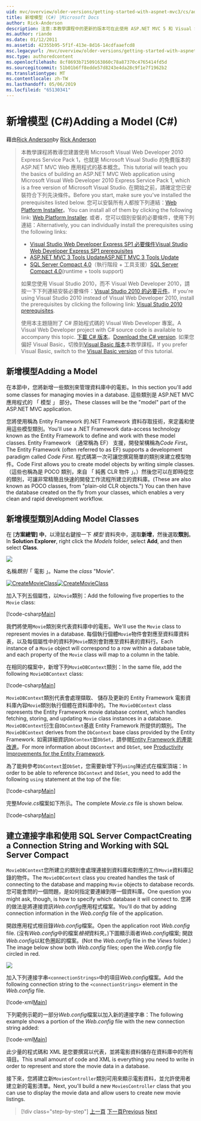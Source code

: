 ```yaml
---
uid: mvc/overview/older-versions/getting-started-with-aspnet-mvc3/cs/adding-a-model
title: 新增模型 (C#) |Microsoft Docs
author: Rick-Anderson
description: 注意:本教學課程中的更新的版本可在此使用 ASP.NET MVC 5 和 Visual Studio 2013。 這是更安全、 更容易遵循，並示範...
ms.author: riande
ms.date: 01/12/2011
ms.assetid: 42355b95-5f1f-413e-8d16-14cdfaaefcd8
msc.legacyurl: /mvc/overview/older-versions/getting-started-with-aspnet-mvc3/cs/adding-a-model
msc.type: authoredcontent
ms.openlocfilehash: 8cf8693b71509163860c78a87370c4765414fd5d
ms.sourcegitcommit: 51b01b6ff8edde57d8243e4da28c9f1e7f1962b2
ms.translationtype: MT
ms.contentlocale: zh-TW
ms.lasthandoff: 05/06/2019
ms.locfileid: "65130341"
---
```

# <a name="adding-a-model-c"></a><span data-ttu-id="cd8cc-104">新增模型 (C#)</span><span class="sxs-lookup"><span data-stu-id="cd8cc-104">Adding a Model (C#)</span></span>

<span data-ttu-id="cd8cc-105">藉由[Rick Anderson]((https://twitter.com/RickAndMSFT))</span><span class="sxs-lookup"><span data-stu-id="cd8cc-105">by [Rick Anderson]((https://twitter.com/RickAndMSFT))</span></span>

> <span data-ttu-id="cd8cc-106">本教學課程將教導您建置使用 Microsoft Visual Web Developer 2010 Express Service Pack 1，也就是 Microsoft Visual Studio 的免費版本的 ASP.NET MVC Web 應用程式的基本概念。</span><span class="sxs-lookup"><span data-stu-id="cd8cc-106">This tutorial will teach you the basics of building an ASP.NET MVC Web application using Microsoft Visual Web Developer 2010 Express Service Pack 1, which is a free version of Microsoft Visual Studio.</span></span> <span data-ttu-id="cd8cc-107">在開始之前，請確定您已安裝符合下列先決條件。</span><span class="sxs-lookup"><span data-stu-id="cd8cc-107">Before you start, make sure you've installed the prerequisites listed below.</span></span> <span data-ttu-id="cd8cc-108">您可以安裝所有人都按下列連結：[Web Platform Installer](https://www.microsoft.com/web/gallery/install.aspx?appid=VWD2010SP1Pack)。</span><span class="sxs-lookup"><span data-stu-id="cd8cc-108">You can install all of them by clicking the following link: [Web Platform Installer](https://www.microsoft.com/web/gallery/install.aspx?appid=VWD2010SP1Pack).</span></span> <span data-ttu-id="cd8cc-109">或者，您可以個別安裝的必要條件，使用下列連結：</span><span class="sxs-lookup"><span data-stu-id="cd8cc-109">Alternatively, you can individually install the prerequisites using the following links:</span></span>
> 
> - [<span data-ttu-id="cd8cc-110">Visual Studio Web Developer Express SP1 必要條件</span><span class="sxs-lookup"><span data-stu-id="cd8cc-110">Visual Studio Web Developer Express SP1 prerequisites</span></span>](https://www.microsoft.com/web/gallery/install.aspx?appid=VWD2010SP1Pack)
> - [<span data-ttu-id="cd8cc-111">ASP.NET MVC 3 Tools Update</span><span class="sxs-lookup"><span data-stu-id="cd8cc-111">ASP.NET MVC 3 Tools Update</span></span>](https://www.microsoft.com/web/gallery/install.aspx?appsxml=&amp;appid=MVC3)
> - <span data-ttu-id="cd8cc-112">[SQL Server Compact 4.0](https://www.microsoft.com/web/gallery/install.aspx?appid=SQLCE;SQLCEVSTools_4_0)（執行階段 + 工具支援）</span><span class="sxs-lookup"><span data-stu-id="cd8cc-112">[SQL Server Compact 4.0](https://www.microsoft.com/web/gallery/install.aspx?appid=SQLCE;SQLCEVSTools_4_0)(runtime + tools support)</span></span>
> 
> <span data-ttu-id="cd8cc-113">如果您使用 Visual Studio 2010，而不 Visual Web Developer 2010，請按一下下列連結安裝必要條件：[Visual Studio 2010 的必要元件](https://www.microsoft.com/web/gallery/install.aspx?appsxml=&amp;appid=VS2010SP1Pack)。</span><span class="sxs-lookup"><span data-stu-id="cd8cc-113">If you're using Visual Studio 2010 instead of Visual Web Developer 2010, install the prerequisites by clicking the following link: [Visual Studio 2010 prerequisites](https://www.microsoft.com/web/gallery/install.aspx?appsxml=&amp;appid=VS2010SP1Pack).</span></span>
> 
> <span data-ttu-id="cd8cc-114">使用本主題隨附了 C# 原始程式碼的 Visual Web Developer 專案。</span><span class="sxs-lookup"><span data-stu-id="cd8cc-114">A Visual Web Developer project with C# source code is available to accompany this topic.</span></span> <span data-ttu-id="cd8cc-115">[下載 C# 版本](https://code.msdn.microsoft.com/Introduction-to-MVC-3-10d1b098)。</span><span class="sxs-lookup"><span data-stu-id="cd8cc-115">[Download the C# version](https://code.msdn.microsoft.com/Introduction-to-MVC-3-10d1b098).</span></span> <span data-ttu-id="cd8cc-116">如果您偏好 Visual Basic，切換到[Visual Basic 版本](../vb/adding-a-model.md)本教學課程。</span><span class="sxs-lookup"><span data-stu-id="cd8cc-116">If you prefer Visual Basic, switch to the [Visual Basic version](../vb/adding-a-model.md) of this tutorial.</span></span>

## <a name="adding-a-model"></a><span data-ttu-id="cd8cc-117">新增模型</span><span class="sxs-lookup"><span data-stu-id="cd8cc-117">Adding a Model</span></span>

<span data-ttu-id="cd8cc-118">在本節中，您將新增一些類別來管理資料庫中的電影。</span><span class="sxs-lookup"><span data-stu-id="cd8cc-118">In this section you'll add some classes for managing movies in a database.</span></span> <span data-ttu-id="cd8cc-119">這些類別是 ASP.NET MVC 應用程式的 「 模型 」 部分。</span><span class="sxs-lookup"><span data-stu-id="cd8cc-119">These classes will be the "model" part of the ASP.NET MVC application.</span></span>

<span data-ttu-id="cd8cc-120">您將使用稱為 Entity Framework 的.NET Framework 資料存取技術，來定義和使用這些模型類別。</span><span class="sxs-lookup"><span data-stu-id="cd8cc-120">You'll use a .NET Framework data-access technology known as the Entity Framework to define and work with these model classes.</span></span> <span data-ttu-id="cd8cc-121">Entity Framework （通常稱為 EF） 支援，開發架構稱為*Code First*。</span><span class="sxs-lookup"><span data-stu-id="cd8cc-121">The Entity Framework (often referred to as EF) supports a development paradigm called *Code First*.</span></span> <span data-ttu-id="cd8cc-122">程式碼第一次可讓您撰寫簡單的類別來建立模型物件。</span><span class="sxs-lookup"><span data-stu-id="cd8cc-122">Code First allows you to create model objects by writing simple classes.</span></span> <span data-ttu-id="cd8cc-123">（這些也稱為是 POCO 類別，來自 「 純舊 CLR 物件 」。）然後您可以在即時從您的類別，可讓非常精簡且快速的開發工作流程所建立的資料庫。</span><span class="sxs-lookup"><span data-stu-id="cd8cc-123">(These are also known as POCO classes, from "plain-old CLR objects.") You can then have the database created on the fly from your classes, which enables a very clean and rapid development workflow.</span></span>

## <a name="adding-model-classes"></a><span data-ttu-id="cd8cc-124">新增模型類別</span><span class="sxs-lookup"><span data-stu-id="cd8cc-124">Adding Model Classes</span></span>

<span data-ttu-id="cd8cc-125">在 [**方案總管] 中**，以滑鼠右鍵按一下 *模型* 資料夾中，選取**新增**，然後選取**類別**。</span><span class="sxs-lookup"><span data-stu-id="cd8cc-125">In **Solution Explorer**, right click the *Models* folder, select **Add**, and then select **Class**.</span></span>

![](adding-a-model/_static/image1.png)

<span data-ttu-id="cd8cc-126">名稱*類別*「 電影 」。</span><span class="sxs-lookup"><span data-stu-id="cd8cc-126">Name the *class* "Movie".</span></span>

<span data-ttu-id="cd8cc-127">[![CreateMovieClass](adding-a-model/_static/image3.png)](adding-a-model/_static/image2.png)</span><span class="sxs-lookup"><span data-stu-id="cd8cc-127">[![CreateMovieClass](adding-a-model/_static/image3.png)](adding-a-model/_static/image2.png)</span></span>

<span data-ttu-id="cd8cc-128">加入下列五個屬性，以`Movie`類別：</span><span class="sxs-lookup"><span data-stu-id="cd8cc-128">Add the following five properties to the `Movie` class:</span></span>

[!code-csharp[Main](adding-a-model/samples/sample1.cs)]

<span data-ttu-id="cd8cc-129">我們將使用`Movie`類別來代表資料庫中的電影。</span><span class="sxs-lookup"><span data-stu-id="cd8cc-129">We'll use the `Movie` class to represent movies in a database.</span></span> <span data-ttu-id="cd8cc-130">每個執行個體`Movie`物件會對應至資料庫資料表，以及每個屬性中的資料列`Movie`類別會對應至資料表的資料行。</span><span class="sxs-lookup"><span data-stu-id="cd8cc-130">Each instance of a `Movie` object will correspond to a row within a database table, and each property of the `Movie` class will map to a column in the table.</span></span>

<span data-ttu-id="cd8cc-131">在相同的檔案中，新增下列`MovieDBContext`類別：</span><span class="sxs-lookup"><span data-stu-id="cd8cc-131">In the same file, add the following `MovieDBContext` class:</span></span>

[!code-csharp[Main](adding-a-model/samples/sample2.cs)]

<span data-ttu-id="cd8cc-132">`MovieDBContext`類別代表會處理擷取、 儲存及更新的 Entity Framework 電影資料庫內容`Movie`類別執行個體在資料庫中的。</span><span class="sxs-lookup"><span data-stu-id="cd8cc-132">The `MovieDBContext` class represents the Entity Framework movie database context, which handles fetching, storing, and updating `Movie` class instances in a database.</span></span> <span data-ttu-id="cd8cc-133">`MovieDBContext`衍生自`DbContext`基底 Entity Framework 所提供的類別。</span><span class="sxs-lookup"><span data-stu-id="cd8cc-133">The `MovieDBContext` derives from the `DbContext` base class provided by the Entity Framework.</span></span> <span data-ttu-id="cd8cc-134">如需詳細資訊`DbContext`並`DbSet`，請參閱[Entity Framework 的產能改進](https://blogs.msdn.com/b/efdesign/archive/2010/06/21/productivity-improvements-for-the-entity-framework.aspx?wa=wsignin1.0)。</span><span class="sxs-lookup"><span data-stu-id="cd8cc-134">For more information about `DbContext` and `DbSet`, see [Productivity Improvements for the Entity Framework](https://blogs.msdn.com/b/efdesign/archive/2010/06/21/productivity-improvements-for-the-entity-framework.aspx?wa=wsignin1.0).</span></span>

<span data-ttu-id="cd8cc-135">為了能夠參考`DbContext`並`DbSet`，您需要新增下列`using`陳述式在檔案頂端：</span><span class="sxs-lookup"><span data-stu-id="cd8cc-135">In order to be able to reference `DbContext` and `DbSet`, you need to add the following `using` statement at the top of the file:</span></span>

[!code-csharp[Main](adding-a-model/samples/sample3.cs)]

<span data-ttu-id="cd8cc-136">完整*Movie.cs*檔案如下所示。</span><span class="sxs-lookup"><span data-stu-id="cd8cc-136">The complete *Movie.cs* file is shown below.</span></span>

[!code-csharp[Main](adding-a-model/samples/sample4.cs)]

## <a name="creating-a-connection-string-and-working-with-sql-server-compact"></a><span data-ttu-id="cd8cc-137">建立連接字串和使用 SQL Server Compact</span><span class="sxs-lookup"><span data-stu-id="cd8cc-137">Creating a Connection String and Working with SQL Server Compact</span></span>

<span data-ttu-id="cd8cc-138">`MovieDBContext`您所建立的類別會處理連接到資料庫和對應的工作`Movie`資料庫記錄的物件。</span><span class="sxs-lookup"><span data-stu-id="cd8cc-138">The `MovieDBContext` class you created handles the task of connecting to the database and mapping `Movie` objects to database records.</span></span> <span data-ttu-id="cd8cc-139">您可能會問的一個問題，是如何指定要連線到哪一個資料庫。</span><span class="sxs-lookup"><span data-stu-id="cd8cc-139">One question you might ask, though, is how to specify which database it will connect to.</span></span> <span data-ttu-id="cd8cc-140">您將的做法是將連接資訊*Web.config*應用程式檔案。</span><span class="sxs-lookup"><span data-stu-id="cd8cc-140">You'll do that by adding connection information in the *Web.config* file of the application.</span></span>

<span data-ttu-id="cd8cc-141">開啟應用程式根目錄*Web.config*檔案。</span><span class="sxs-lookup"><span data-stu-id="cd8cc-141">Open the application root *Web.config* file.</span></span> <span data-ttu-id="cd8cc-142">(沒有*Web.config*中的檔案*檢視*資料夾。)下圖顯示兩者*Web.config*檔案; 開啟*Web.config*以紅色圈起的檔案。</span><span class="sxs-lookup"><span data-stu-id="cd8cc-142">(Not the *Web.config* file in the *Views* folder.) The image below show both *Web.config* files; open the *Web.config* file circled in red.</span></span>

![](adding-a-model/_static/image4.png)

<span data-ttu-id="cd8cc-143">加入下列連接字串`<connectionStrings>`中的項目*Web.config*檔案。</span><span class="sxs-lookup"><span data-stu-id="cd8cc-143">Add the following connection string to the `<connectionStrings>` element in the *Web.config* file.</span></span>

[!code-xml[Main](adding-a-model/samples/sample5.xml)]

<span data-ttu-id="cd8cc-144">下列範例示範的一部分*Web.config*檔案以加入新的連接字串：</span><span class="sxs-lookup"><span data-stu-id="cd8cc-144">The following example shows a portion of the *Web.config* file with the new connection string added:</span></span>

[!code-xml[Main](adding-a-model/samples/sample6.xml)]

<span data-ttu-id="cd8cc-145">此少量的程式碼和 XML 是您要撰寫以代表，並將電影資料儲存在資料庫中的所有項目。</span><span class="sxs-lookup"><span data-stu-id="cd8cc-145">This small amount of code and XML is everything you need to write in order to represent and store the movie data in a database.</span></span>

<span data-ttu-id="cd8cc-146">接下來，您將建立新`MoviesController`類別可用來顯示電影資料，並允許使用者建立新的電影清單。</span><span class="sxs-lookup"><span data-stu-id="cd8cc-146">Next, you'll build a new `MoviesController` class that you can use to display the movie data and allow users to create new movie listings.</span></span>

> [!div class="step-by-step"]
> <span data-ttu-id="cd8cc-147">[上一頁](adding-a-view.md)
> [下一頁](accessing-your-models-data-from-a-controller.md)</span><span class="sxs-lookup"><span data-stu-id="cd8cc-147">[Previous](adding-a-view.md)
[Next](accessing-your-models-data-from-a-controller.md)</span></span>
